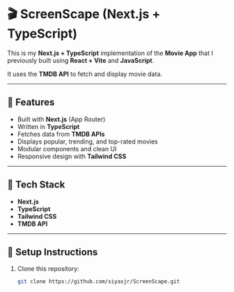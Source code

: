 # 🎬 ScreenScape (Next.js + TypeScript)

This is my **Next.js + TypeScript** implementation of the **Movie App** that I previously built using **React + Vite** and **JavaScript**.

It uses the **TMDB API** to fetch and display movie data.

---

## 🚀 Features

- Built with **Next.js** (App Router)
- Written in **TypeScript**
- Fetches data from **TMDB APIs**
- Displays popular, trending, and top-rated movies
- Modular components and clean UI
- Responsive design with **Tailwind CSS**

---

## 🔧 Tech Stack

- **Next.js**
- **TypeScript**
- **Tailwind CSS**
- **TMDB API**

---

## 🔑 Setup Instructions

1. Clone this repository:

   ```bash
   git clone https://github.com/siyasjr/ScreenScape.git
   ```
